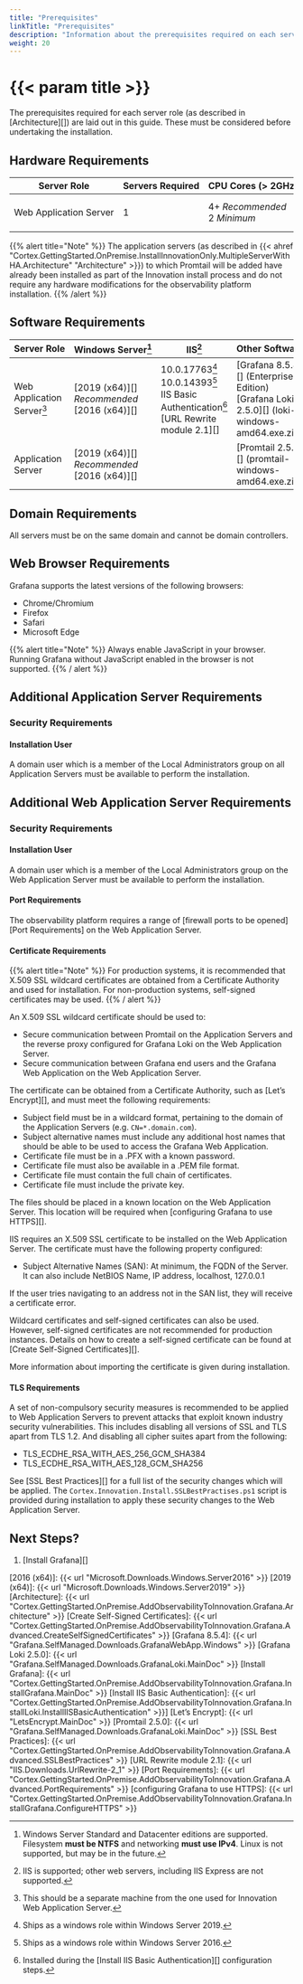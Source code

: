 ```yaml
---
title: "Prerequisites"
linkTitle: "Prerequisites"
description: "Information about the prerequisites required on each server type for installation."
weight: 20
---
```

# {{< param title >}}

The prerequisites required for each server role (as described in [Architecture][]) are laid out in this guide. These must be considered before undertaking the installation.

## Hardware Requirements

| Server&nbsp;Role | Servers&nbsp;Required | CPU&nbsp;Cores&nbsp;(>&nbsp;2GHz) | RAM&nbsp;(GB) | Disk&nbsp;(GB) |  
|------------------|-----------------------|-----------------------------------|---------------|----------------------|
| Web&nbsp;Application&nbsp;Server | 1 | 4+&nbsp;*Recommended*<br>2&nbsp;*Minimum* | 16+&nbsp;*Recommended*<br>8&nbsp;*Minimum* | 50+&nbsp;(SSD)&nbsp;*Recommended*<br>40&nbsp;(HDD)&nbsp;*Minimum*<br>5+&nbsp;free&nbsp;on&nbsp;installation&nbsp;drive |

{{% alert title="Note" %}}
The application servers (as described in {{< ahref "Cortex.GettingStarted.OnPremise.InstallInnovationOnly.MultipleServerWithHA.Architecture" "Architecture" >}}) to which Promtail will be added have already been installed as part of the Innovation install process and do not require any hardware modifications for the observability platform installation.
{{% /alert %}}

## Software Requirements

| Server&nbsp;Role | Windows&nbsp;Server[^1] | IIS[^2] | Other&nbsp;Software |
|------------------|-------------------------|---------|----------|
| Web Application Server[^3] | [2019 (x64)][] *Recommended*<br>[2016 (x64)][] | 10.0.17763[^4]<br>10.0.14393[^5]<br>IIS Basic Authentication[^6]<br>[URL Rewrite module 2.1][] | [Grafana 8.5.4][] (Enterprise Edition)<br>[Grafana Loki 2.5.0][] (loki-windows-amd64.exe.zip)|
| Application Server | [2019 (x64)][] *Recommended*<br>[2016 (x64)][] | | [Promtail 2.5.0][] (promtail-windows-amd64.exe.zip) |

[^1]: Windows Server Standard and Datacenter editions are supported. Filesystem **must be NTFS** and networking **must use IPv4**. Linux is not supported, but may be in the future.
[^2]: IIS is supported; other web servers, including IIS Express are not supported.
[^3]: This should be a separate machine from the one used for Innovation Web Application Server.
[^4]: Ships as a windows role within Windows Server 2019.
[^5]: Ships as a windows role within Windows Server 2016.
[^6]: Installed during the [Install IIS Basic Authentication][] configuration steps.

## Domain Requirements

All servers must be on the same domain and cannot be domain controllers.

## Web Browser Requirements

Grafana supports the latest versions of the following browsers:

* Chrome/Chromium
* Firefox
* Safari
* Microsoft Edge

{{% alert title="Note" %}}
Always enable JavaScript in your browser. Running Grafana without JavaScript enabled in the browser is not supported.
{{% / alert %}}

## Additional Application Server Requirements

### Security Requirements

#### Installation User

A domain user which is a member of the Local Administrators group on all Application Servers must be available to perform the installation.

## Additional Web Application Server Requirements

### Security Requirements

#### Installation User

A domain user which is a member of the Local Administrators group on the Web Application Server must be available to perform the installation.

#### Port Requirements

The observability platform requires a range of [firewall ports to be opened][Port Requirements] on the Web Application Server.

#### Certificate Requirements

{{% alert title="Note" %}}
For production systems, it is recommended that X.509 SSL wildcard certificates are obtained from a Certificate Authority and used for installation. For non-production systems, self-signed certificates may be used.
{{% / alert %}}

An X.509 SSL wildcard certificate should be used to:

* Secure communication between Promtail on the Application Servers and the reverse proxy configured for Grafana Loki on the Web Application Server.
* Secure communication between Grafana end users and the Grafana Web Application on the Web Application Server.

The certificate can be obtained from a Certificate Authority, such as [Let’s Encrypt][], and must meet the following requirements:

* Subject field must be in a wildcard format, pertaining to the domain of the Application Servers (e.g. `CN=*.domain.com`).
* Subject alternative names must include any additional host names that should be able to be used to access the Grafana Web Application.
* Certificate file must be in a .PFX with a known password.
* Certificate file must also be available in a .PEM file format.
* Certificate file must contain the full chain of certificates.
* Certificate file must include the private key.

The files should be placed in a known location on the Web Application Server. This location will be required when [configuring Grafana to use HTTPS][].

IIS requires an X.509 SSL certificate to be installed on the Web Application Server. The certificate must have the following property configured:

* Subject Alternative Names (SAN): At minimum, the FQDN of the Server. It can also include NetBIOS Name, IP address, localhost, 127.0.0.1

If the user tries navigating to an address not in the SAN list, they will receive a certificate error.

Wildcard certificates and self-signed certificates can also be used. However, self-signed certificates are not recommended for production instances. Details on how to create a self-signed certificate can be found at [Create Self-Signed Certificates][].

More information about importing the certificate is given during installation.

#### TLS Requirements

A set of non-compulsory security measures is recommended to be applied to Web Application Servers to prevent attacks that exploit known industry security vulnerabilities. This includes disabling all versions of SSL and TLS apart from TLS 1.2. And disabling all cipher suites apart from the following:

* TLS_ECDHE_RSA_WITH_AES_256_GCM_SHA384
* TLS_ECDHE_RSA_WITH_AES_128_GCM_SHA256

See [SSL Best Practices][] for a full list of the security changes which will be applied. The `Cortex.Innovation.Install.SSLBestPractises.ps1` script is provided during installation to apply these security changes to the Web Application Server.

## Next Steps?

1. [Install Grafana][]

[2016 (x64)]: {{< url "Microsoft.Downloads.Windows.Server2016" >}}
[2019 (x64)]: {{< url "Microsoft.Downloads.Windows.Server2019" >}}
[Architecture]: {{< url "Cortex.GettingStarted.OnPremise.AddObservabilityToInnovation.Grafana.Architecture" >}}
[Create Self-Signed Certificates]: {{< url "Cortex.GettingStarted.OnPremise.AddObservabilityToInnovation.Grafana.Advanced.CreateSelfSignedCertificates" >}}
[Grafana 8.5.4]: {{< url "Grafana.SelfManaged.Downloads.GrafanaWebApp.Windows" >}}
[Grafana Loki 2.5.0]: {{< url "Grafana.SelfManaged.Downloads.GrafanaLoki.MainDoc" >}}
[Install Grafana]: {{< url "Cortex.GettingStarted.OnPremise.AddObservabilityToInnovation.Grafana.InstallGrafana.MainDoc" >}}
[Install IIS Basic Authentication]: {{< url "Cortex.GettingStarted.OnPremise.AddObservabilityToInnovation.Grafana.InstallLoki.InstallIISBasicAuthentication" >}}]
[Let’s Encrypt]: {{< url "LetsEncrypt.MainDoc" >}}
[Promtail 2.5.0]:  {{< url "Grafana.SelfManaged.Downloads.GrafanaLoki.MainDoc" >}}
[SSL Best Practices]: {{< url "Cortex.GettingStarted.OnPremise.AddObservabilityToInnovation.Grafana.Advanced.SSLBestPractices" >}}
[URL Rewrite module 2.1]: {{< url "IIS.Downloads.UrlRewrite-2_1" >}}
[Port Requirements]: {{< url "Cortex.GettingStarted.OnPremise.AddObservabilityToInnovation.Grafana.Advanced.PortRequirements" >}}
[configuring Grafana to use HTTPS]: {{< url "Cortex.GettingStarted.OnPremise.AddObservabilityToInnovation.Grafana.InstallGrafana.ConfigureHTTPS" >}}